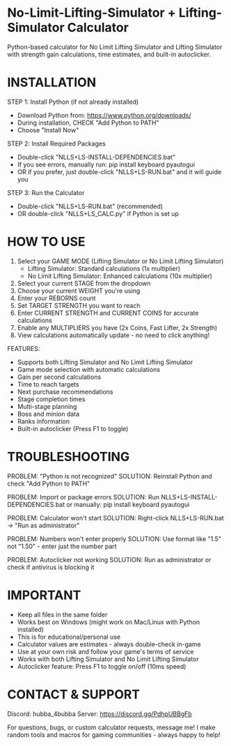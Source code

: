 # No-Limit-Lifting-Simulator + Lifting-Simulator Calculator
Python-based calculator for No Limit Lifting Simulator and Lifting Simulator with strength gain calculations, time estimates, and built-in autoclicker.

# INSTALLATION

STEP 1: Install Python (if not already installed)
- Download Python from: https://www.python.org/downloads/
- During installation, CHECK "Add Python to PATH"
- Choose "Install Now"

STEP 2: Install Required Packages
- Double-click "NLLS+LS-INSTALL-DEPENDENCIES.bat"
- If you see errors, manually run: pip install keyboard pyautogui
- OR if you prefer, just double-click "NLLS+LS-RUN.bat" and it will guide you

STEP 3: Run the Calculator
- Double-click "NLLS+LS-RUN.bat" (recommended)
- OR double-click "NLLS+LS_CALC.py" if Python is set up

# HOW TO USE

1. Select your GAME MODE (Lifting Simulator or No Limit Lifting Simulator)
   - Lifting Simulator: Standard calculations (1x multiplier)
   - No Limit Lifting Simulator: Enhanced calculations (10x multiplier)
2. Select your current STAGE from the dropdown
3. Choose your current WEIGHT you're using
4. Enter your REBORNS count
5. Set TARGET STRENGTH you want to reach
6. Enter CURRENT STRENGTH and CURRENT COINS for accurate calculations
7. Enable any MULTIPLIERS you have (2x Coins, Fast Lifter, 2x Strength)
8. View calculations automatically update - no need to click anything!

FEATURES:
- Supports both Lifting Simulator and No Limit Lifting Simulator
- Game mode selection with automatic calculations
- Gain per second calculations
- Time to reach targets
- Next purchase recommendations
- Stage completion times
- Multi-stage planning
- Boss and minion data
- Ranks information
- Built-in autoclicker (Press F1 to toggle)

# TROUBLESHOOTING

PROBLEM: "Python is not recognized"
SOLUTION: Reinstall Python and check "Add Python to PATH"

PROBLEM: Import or package errors
SOLUTION: Run NLLS+LS-INSTALL-DEPENDENCIES.bat or manually: pip install keyboard pyautogui

PROBLEM: Calculator won't start
SOLUTION: Right-click NLLS+LS-RUN.bat → "Run as administrator"

PROBLEM: Numbers won't enter properly
SOLUTION: Use format like "1.5" not "1.50" - enter just the number part

PROBLEM: Autoclicker not working
SOLUTION: Run as administrator or check if antivirus is blocking it

# IMPORTANT

- Keep all files in the same folder
- Works best on Windows (might work on Mac/Linux with Python installed)
- This is for educational/personal use
- Calculator values are estimates - always double-check in-game
- Use at your own risk and follow your game's terms of service
- Works with both Lifting Simulator and No Limit Lifting Simulator
- Autoclicker feature: Press F1 to toggle on/off (10ms speed)

# CONTACT & SUPPORT

Discord: hubba_4bubba
Server: https://discord.gg/PdhpUBBgFb

For questions, bugs, or custom calculator requests, message me!
I make random tools and macros for gaming communities - always happy to help!
